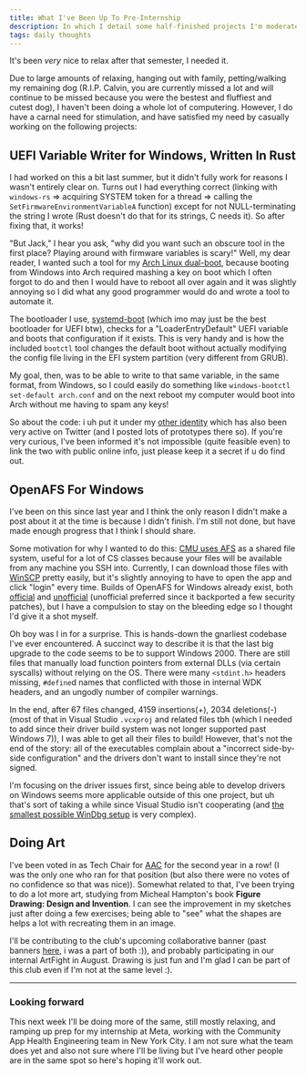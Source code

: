 ```yaml
---
title: What I've Been Up To Pre-Internship
description: In which I detail some half-finished projects I'm moderately proud of and just generally give life updates
tags: daily thoughts
---
```


It's been _very_ nice to relax after that semester, I needed it.

Due to large amounts of relaxing, hanging out with family, petting/walking my
remaining dog (R.I.P. Calvin, you are currently missed a lot and will continue
to be missed because you were the bestest and fluffiest and cutest dog), I
haven't been doing a whole lot of computering. However, I do have a carnal need
for stimulation, and have satisfied my need by casually working on the
following projects:

## UEFI Variable Writer for Windows, Written In Rust

I had worked on this a bit last summer, but it didn't fully work for reasons I
wasn't entirely clear on. Turns out I had everything correct (linking with
`windows-rs` => acquiring SYSTEM token for a thread => calling the
`SetFirmwareEnvironmentVariableA` function) except for not NULL-terminating the
string I wrote (Rust doesn't do that for its strings, C needs it). So after
fixing that, it works!

"But Jack," I hear you ask, "why did you want such an obscure tool in the first
place? Playing around with firmware variables is scary!" Well, my dear reader,
I wanted such a tool for my [Arch Linux
dual-boot](./2019-07-15-operating-system-shopping-1-2.html), because
booting from Windows into Arch required mashing a key on boot which I often
forgot to do and then I would have to reboot all over again and it was slightly
annoying so I did what any good programmer would do and wrote a tool to
automate it.

The bootloader I use,
[systemd-boot](https://wiki.archlinux.org/title/Systemd-boot) (which imo may
just be the best bootloader for UEFI btw), checks for a "LoaderEntryDefault"
UEFI variable and boots that configuration if it exists. This is very handy and
is how the included `bootctl` tool changes the default boot without actually
modifying the config file living in the EFI system partition (very different
from GRUB).

My goal, then, was to be able to write to that same variable, in the same
format, from Windows, so I could easily do something like `windows-bootctl
set-default arch.conf` and on the next reboot my computer would boot into Arch
without me having to spam any keys!

So about the code: i uh put it under my [other
identity](./2020-11-20-online-identity.html) which has also been very active on
Twitter (and I posted lots of prototypes there so). If you're very curious,
I've been informed it's not impossible (quite feasible even) to link the two
with public online info, just please keep it a secret if u do find out.

## OpenAFS For Windows

I've been on this since last year and I think the only reason I didn't make a
post about it at the time is because I didn't finish. I'm still not done, but
have made enough progress that I think I should share.

Some motivation for why I wanted to do this: [CMU uses
AFS](https://www.cmu.edu/computing/services/comm-collab/collaboration/afs/index.html)
as a shared file system, useful for a lot of CS classes because your files will
be available from any machine you SSH into. Currently, I can download those
files with [WinSCP](https://winscp.net/eng/index.php) pretty easily, but it's
slightly annoying to have to open the app and click "login" every time. Builds
of OpenAFS for Windows already exist, both
[official](https://www.openafs.org/frameless/windows.html) and
[unofficial](https://www.auristor.com/openafs/client-installer/) (unofficial
preferred since it backported a few security patches), but I have a compulsion
to stay on the bleeding edge so I thought I'd give it a shot myself.

Oh boy was I in for a surprise. This is hands-down the gnarliest codebase I've
ever encountered. A succinct way to describe it is that the last big upgrade to
the code seems to be to support Windows 2000. There are still files that
manually load function pointers from external DLLs (via certain syscalls)
without relying on the OS. There were many `<stdint.h>` headers missing,
`#define`d names that conflicted with those in internal WDK headers, and an
ungodly number of compiler warnings.

In the end, after 67 files changed, 4159 insertions(+), 2034 deletions(-) (most
of that in Visual Studio `.vcxproj` and related files tbh (which I needed to
add since their driver build system was not longer supported past Windows 7)),
I was able to get all their files to build! However, that's not the end of the
story: all of the executables complain about a "incorrect side-by-side
configuration" and the drivers don't want to install since they're not signed.

I'm focusing on the driver issues first, since being able to develop drivers on
Windows seems more applicable outside of this one project, but uh that's sort
of taking a while since Visual Studio isn't cooperating (and
[the smallest possible WinDbg setup](https://docs.microsoft.com/en-us/windows-hardware/drivers/debugger/debug-universal-drivers---step-by-step-lab--echo-kernel-mode-)
is very complex).

## Doing Art

I've been voted in as Tech Chair for [AAC](https://www.cmuaac.com) for the
second year in a row! (I was the only one who ran for that position (but also
there were no votes of no confidence so that was nice)). Somewhat related to
that, I've been trying to do a lot more art, studying from Micheal Hampton's
book **Figure Drawing: Design and Invention**. I can see the improvement in my
sketches just after doing a few exercises; being able to "see" what the shapes
are helps a lot with recreating them in an image.

I'll be contributing to the club's upcoming collaborative banner (past banners
[here](https://imgur.com/a/y07CpSn), i was a part of both :)), and probably
participating in our internal ArtFight in August. Drawing is just fun and I'm
glad I can be part of this club even if I'm not at the same level :).

<hr/>

### Looking forward

This next week I'll be doing more of the same, still mostly relaxing, and
ramping up prep for my internship at Meta, working with the Community App
Health Engineering team in New York City. I am not sure what the team does yet
and also not sure where I'll be living but I've heard other people are in the
same spot so here's hoping it'll work out.
